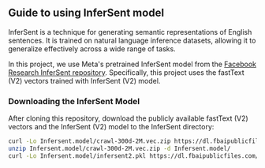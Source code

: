 ## Guide to using InferSent model

InferSent is a technique for generating semantic representations of 
English sentences. It is trained on natural language inference 
datasets, allowing it to generalize effectively across a wide range of tasks.

In this project, we use Meta's pretrained InferSent model from the
[Facebook Research InferSent repository](https://github.com/facebookresearch/InferSent). 
Specifically, this project uses the fastText (V2) vectors trained with InferSent (V2) model.

### Downloading the InferSent Model
After cloning this repository, download the publicly available fastText (V2) vectors and the 
InferSent (V2) model to the InferSent directory:
```bash
curl -Lo Infersent.model/crawl-300d-2M.vec.zip https://dl.fbaipublicfiles.com/fasttext/vectors-english/crawl-300d-2M.vec.zip
unzip Infersent.model/crawl-300d-2M.vec.zip -d Infersent.model/
curl -Lo Infersent.model/infersent2.pkl https://dl.fbaipublicfiles.com/infersent/infersent2.pkl 
```
